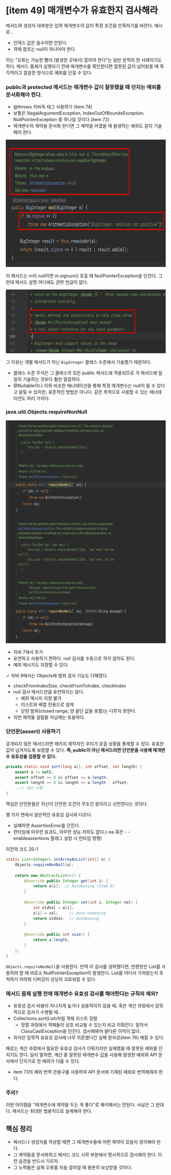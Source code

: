 [item 49] 매개변수가 유효한지 검사해라
===
메서드와 생성자 대부분은 입력 매개변수의 값이 특정 조건을 만족하기를 바란다. 예시로..
- 인덱스 값은 음수이면 안된다.
- 객체 참조는 null이 아니어야 한다.

이는 "오류는 가능한 빨리 (발생한 곳에서) 잡아야 한다"는 일반 원칙의 한 사례이기도 하다. 
메서드 몸체가 실행되기 전에 매개변수를 확인한다면 잘못된 값이 넘어왔을 때 즉각적이고 깔끔한 방식으로 예외를 던질 수 있다.

### public과 protected 메서드는 매개변수 값이 잘못됐을 때 던지는 예외를 문서화해야 한다.
- \@throws 자바독 태그 사용하기 (item 74)
- 보통은 IllegalArgumentException, IndexOutOfBoundsException, NullPointerException 중 하나일 것이다.(item 72)
- 매개변수의 제약을 문서화 한다면 그 제약을 어겼을 때 발생하는 예외도 같이 기술해야 한다.

<img src="./images/biginteger.png" height="400px">

이 메서드는 m이 null이면 m.signum() 호출 때 NullPointerException을 던진다. 그런데 메서드 설명 어디에도 관련 언급이 없다.


<img src="./images/biginteger_global.png" height="200px">

그 이유는 개별 메서드가 아닌 `BigInteger` 클래스 수준에서 기술했기 때문이다.
- 클래스 수준 주석은 그 클래스의 모든 public 메서드에 적용되므로 각 메서드에 일일히 기술하는 것보다 훨씬 깔끔하다.
- \@Nullable이나 이와 비슷한 애너테이션을 통해 특정 매개변수는 null이 될 수 있다고 알릴 수 있지만, 표준적인 방법은 아니다. 같은 목적으로 사용할 수 있는 애너테이션도 여러 가지다.

### java.util.Objects.requireNonNull
<img src="./images/req_notnull.png" height="700">

- 자바 7에서 추가
- 유연하고 사용하기 편하다. null 검사를 수동으로 하지 않아도 된다.
- 예외 메시지도 지정할 수 있다.

✓ 자바 9에서는 Objects에 범위 검사 기능도 더해졌다.
- checkFromIndexSize, checkFromToIndex, checkIndex
- null 검사 메서드만큼 유연하지는 않다.
    - 예외 메시지 지정 불가
    - 리스트와 배열 전용으로 설계
    - 닫힌 범위(closed range; 양 끝단 값을 포함)는 다루지 못한다.
- 이런 제약들 걸림돌 아닐때는 유용하다.

### 단언문(assert) 사용하기
공개되지 않은 메서드라면 패키지 제작자인 우리가 호출 상황을 통제할 수 있다. 유효한 값이 넘겨지도록 보증할 수 있다.
**즉, public이 아닌 메서드라면 단언문을 사용해 매개변수 유효성을 검증할 수 있다.**

```java
private static void sort(long a[], int offset, int length) {
    assert a != null;
    assert offset >= 0 && offset <= a.length;
    assert length >= 0 && length <= a.length - offset;
    ..// 게산 수행
}
```
핵심은 단언문들은 자신이 단언한 조건이 무조건 참이라고 선언한다는 것이다.

몇 가지 면에서 일반적인 유효성 검사와 다르다.
- 실패하면 AssertionError를 던진다.
- 런타임에 아무런 효과도, 아무런 성능 저하도 없다.(-ea 혹은 - -enableassertions 플래그 설정 시 런타임 영향)

이전의 코드 20-1
```java
static List<Integer> intArrayAsList(int[] a) {
    Objects.requireNonNull(a);

    return new AbstractList<>() {
        @Override public Integer get(int i) {
            return a[i];  // Autoboxing (Item 6)
        }

        @Override public Integer set(int i, Integer val) {
            int oldVal = a[i];
            a[i] = val;     // Auto-unboxing
            return oldVal;  // Autoboxing
        }

        @Override public int size() {
            return a.length;
        }
    };
}
```
`Objects.requireNonNull`을 사용한다. 만약 이 검사를 생략했다면, 반환받은 List를 사용하려 할 때 비로소 NullPointerException이 발생한다.
List를 어디서 가져왔는지 추적하기 어려워 디버깅이 상당히 괴로워질 수 있다.

### 메서드 몸체 실행 전에 매개변수 유효성 검사를 해야한다는 규칙의 예외?
- 유효성 검사 비용이 지나치게 높거나 실용적이지 않을 때, 혹은 계산 과정에서 암묵적으로 검사가 수행될 때..
- Collections.sort(List)처럼 객체 리스트 정렬
  - 정렬 과정에서 객체들이 상호 비교될 수 있는지 비교 이뤄진다. 알아서 ClassCastException을 던진다. 검사해봐야 뱔다른 이익이 없다.
- 하지만 암묵적 유효성 검사에 너무 의존했다간 실패 원자성(item 76) 해칠 수 있다.

때로는 계산 과정에서 필요한 유효성 검사가 이뤄지지만 실패했을 때 잘못된 예외를 던지기도 한다. 
달리 말하면, 계산 중 잘못된 매개변수 값을 사용해 발생한 예외와 API 문서에서 던지기로 한 예외가 다를 수 있다.
- item 73의 예외 번역 관용구를 사용하여 API 문서에 기재된 예외로 번역해줘야 한다.


### 주의?
이번 아이템을 "매개변수에 제약을 두는 게 좋다"로 해석해서는 안된다. 사실은 그 반대다. 메서드는 최대한 범용적으로 설계해야 한다.

## 핵심 정리
- 메서드나 생성자를 작성할 때면 그 매개변수들에 어떤 제약이 있을지 생각해야 한다.
- 그 제약들을 문서화하고 메서드 코드 시작 부분에서 명시적으로 검사해야 한다. 이런 습관을 반드시 기르자.
- 그 노력들은 실제 오류를 처음 걸러낼 때 충분히 보상받을 것이다.